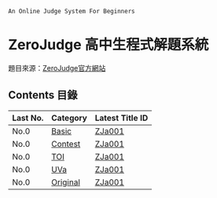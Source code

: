 `An Online Judge System For Beginners`
# ZeroJudge 高中生程式解題系統

題目來源：[ZeroJudge官方網站](https://zerojudge.tw)


## Contents 目錄

|Last No.     |Category                              |Latest Title ID     |
|:------------|:-------------------------------------|:-------------------|
|No.0         |[Basic   ]()                          |[ZJa001]()          |
|No.0         |[Contest ]()                          |[ZJa001]()          |
|No.0         |[TOI     ]()                          |[ZJa001]()          |
|No.0         |[UVa     ]()                          |[ZJa001]()          |
|No.0         |[Original]()                          |[ZJa001]()          |